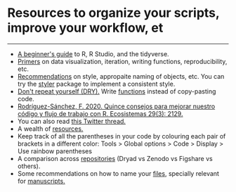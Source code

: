 # Resources to organize your scripts, improve your workflow, et
---

- [A beginner's guide](https://education.rstudio.com/learn/beginner/) to R, R Studio, and the tidyverse.
- [Primers](https://posit.cloud/learn/primers) on data visualization, iteration, writing functions, reproducibility, etc.
- [Recommendations](http://adv-r.had.co.nz/Style.html) on style, appropaite naming of objects, etc. You can try the [styler](https://www.tidyverse.org/blog/2017/12/styler-1.0.0/) package to implement a consistent style.
- [Don't repeat yourself (DRY).](https://www.earthdatascience.org/courses/earth-analytics/automate-science-workflows/write-efficient-code-for-science-r/) Write [functions](https://posit.cloud/learn/primers/6) instead of copy-pasting code.
- [Rodríguez-Sánchez, F. 2020. Quince consejos para mejorar nuestro código y flujo de trabajo con R. Ecosistemas 29(3): 2129.](https://doi.org/10.7818/ECOS.2129)
- You can also read [this Twitter thread.](https://twitter.com/statsepi/status/1385126000149807105)
- A wealth of [resources.](https://github.com/ecoinfAEET/Reproducibilidad/blob/master/Recursos.md)
- Keep track of all the parentheses in your code by colouring each pair of brackets in a different color: Tools > Global options > Code > Display > Use rainbow parentheses
- A comparison across [repositories](https://ddd.uab.cat/record/150829) (Dryad vs Zenodo vs Figshare vs others).
- Some recommendations on how to name your [files](https://records.princeton.edu/records-management-manual/file-naming-conventions-version-control), specially relevant for [manuscripts.](https://www.lisapoisso.com/2018/11/26/manuscript-file-names/)
